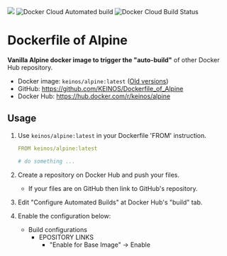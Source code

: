 [![](https://images.microbadger.com/badges/image/keinos/alpine.svg)](https://microbadger.com/images/keinos/alpine "Get your own image badge on microbadger.com") ![Docker Cloud Automated build](https://img.shields.io/docker/cloud/automated/keinos/alpine.svg) ![Docker Cloud Build Status](https://img.shields.io/docker/cloud/build/keinos/alpine.svg)

# Dockerfile of Alpine

**Vanilla Alpine docker image to trigger the "auto-build"** of other Docker Hub repository.

- Docker image: `keinos/alpine:latest` ([Old versions](https://hub.docker.com/r/keinos/alpine/tags))
- GitHub: <https://github.com/KEINOS/Dockerfile_of_Alpine>
- Docker Hub: <https://hub.docker.com/r/keinos/alpine>

## Usage

1. Use `keinos/alpine:latest` in your Dockerfile 'FROM' instruction.

    ```yaml
    FROM keinos/alpine:latest

    # do something ...
    ```

2. Create a repository on Docker Hub and push your files.
    - If your files are on GitHub then link to GitHub's repository.
3. Edit "Configure Automated Builds" at Docker Hub's "build" tab.
4. Enable the configuration below:
    - Build configurations
      - EPOSITORY LINKS
        - "Enable for Base Image" -> Enable

